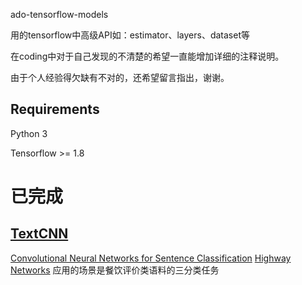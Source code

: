 ado-tensorflow-models

用的tensorflow中高级API如：estimator、layers、dataset等

在coding中对于自己发现的不清楚的希望一直能增加详细的注释说明。

由于个人经验得欠缺有不对的，还希望留言指出，谢谢。
## Requirements
Python 3

Tensorflow >= 1.8

# 已完成
## [TextCNN](https://github.com/adowu/ado-tensorflow-models/tree/master/01_TextCNN)
[Convolutional Neural Networks for Sentence Classification](https://arxiv.org/abs/1408.5882)
[Highway Networks](https://arxiv.org/abs/1505.00387)
应用的场景是餐饮评价类语料的三分类任务
